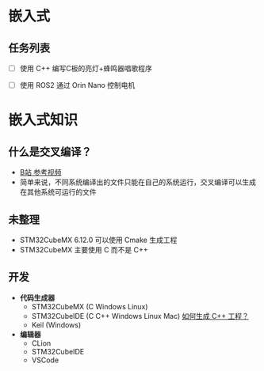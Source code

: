 # 嵌入式

## 任务列表

- [ ] 使用 C++ 编写C板的亮灯+蜂鸣器唱歌程序
- [ ] 使用 ROS2 通过 Orin Nano 控制电机





# 嵌入式知识

## 什么是交叉编译？
- [B站 参考视频](https://www.bilibili.com/video/BV1px4y1s72v/?vd_source=4c878cdda4a827e2590557bcbb57b3e5)
- 简单来说，不同系统编译出的文件只能在自己的系统运行，交叉编译可以生成在其他系统可运行的文件

## 未整理
- STM32CubeMX 6.12.0 可以使用 Cmake 生成工程
- STM32CubeMX 主要使用 C 而不是 C++

## 开发

- **代码生成器**
  - STM32CubeMX (C Windows Linux)
  - STM32CubeIDE (C C++ Windows Linux Mac)  [如何生成 C++ 工程？](https://doc.embedfire.com/linux/stm32mp1/hal/zh/latest/doc/chapter5/chapter5.html)
  - Keil (Windows)
- **编辑器**
  - CLion
  - STM32CubeIDE
  - VSCode